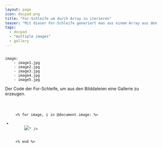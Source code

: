```yaml
---
layout: page
icon: docpad.png
title: "For-Schleife um durch Array zu iterieren"
teaser: "Mit dieser For-Schleife generiert man aus einem Array aus den Frontmatter-Metadaten eine Gallery"
tags:
  - docpad
  - "multiple images"
  - gallery
---
```


<pre><code class="lang-html">
image:
    - image1.jpg
    - image2.jpg
    - image3.jpg
    - image4.jpg
    - image5.jpg
</code></pre>

Der Code der For-Schleife, um aus den Bilddateien eine Gallerie zu erzeugen.

<pre><code class="lang-ruby">
<ul>
  <% for image, i in @document.image: %>
    <li>
      <img src="<%- "#{image}" %>" />
    </li>
  <% end %>
</ul>
</code></pre>


